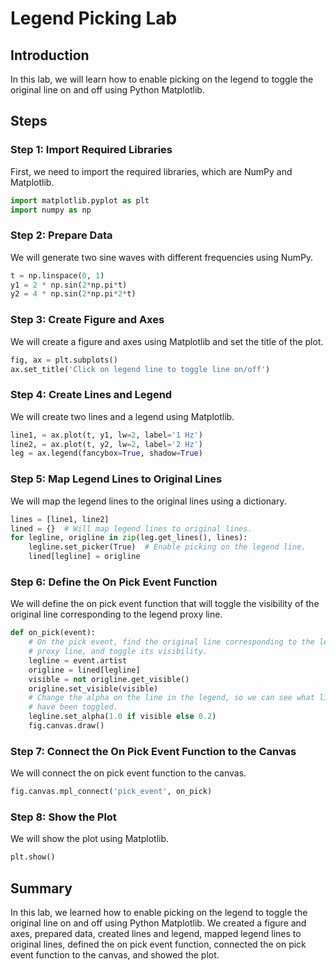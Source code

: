 # Legend Picking Lab

## Introduction

In this lab, we will learn how to enable picking on the legend to toggle the original line on and off using Python Matplotlib.

## Steps

### Step 1: Import Required Libraries

First, we need to import the required libraries, which are NumPy and Matplotlib.

```python
import matplotlib.pyplot as plt
import numpy as np
```

### Step 2: Prepare Data

We will generate two sine waves with different frequencies using NumPy.

```python
t = np.linspace(0, 1)
y1 = 2 * np.sin(2*np.pi*t)
y2 = 4 * np.sin(2*np.pi*2*t)
```

### Step 3: Create Figure and Axes

We will create a figure and axes using Matplotlib and set the title of the plot.

```python
fig, ax = plt.subplots()
ax.set_title('Click on legend line to toggle line on/off')
```

### Step 4: Create Lines and Legend

We will create two lines and a legend using Matplotlib.

```python
line1, = ax.plot(t, y1, lw=2, label='1 Hz')
line2, = ax.plot(t, y2, lw=2, label='2 Hz')
leg = ax.legend(fancybox=True, shadow=True)
```

### Step 5: Map Legend Lines to Original Lines

We will map the legend lines to the original lines using a dictionary.

```python
lines = [line1, line2]
lined = {}  # Will map legend lines to original lines.
for legline, origline in zip(leg.get_lines(), lines):
    legline.set_picker(True)  # Enable picking on the legend line.
    lined[legline] = origline
```

### Step 6: Define the On Pick Event Function

We will define the on pick event function that will toggle the visibility of the original line corresponding to the legend proxy line.

```python
def on_pick(event):
    # On the pick event, find the original line corresponding to the legend
    # proxy line, and toggle its visibility.
    legline = event.artist
    origline = lined[legline]
    visible = not origline.get_visible()
    origline.set_visible(visible)
    # Change the alpha on the line in the legend, so we can see what lines
    # have been toggled.
    legline.set_alpha(1.0 if visible else 0.2)
    fig.canvas.draw()
```

### Step 7: Connect the On Pick Event Function to the Canvas

We will connect the on pick event function to the canvas.

```python
fig.canvas.mpl_connect('pick_event', on_pick)
```

### Step 8: Show the Plot

We will show the plot using Matplotlib.

```python
plt.show()
```

## Summary

In this lab, we learned how to enable picking on the legend to toggle the original line on and off using Python Matplotlib. We created a figure and axes, prepared data, created lines and legend, mapped legend lines to original lines, defined the on pick event function, connected the on pick event function to the canvas, and showed the plot.
